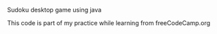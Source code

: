 Sudoku desktop game using java

This code is part of my practice while learning from freeCodeCamp.org
